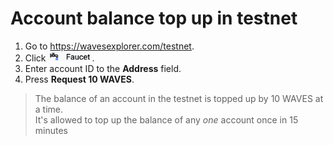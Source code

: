 # Account balance top up in testnet

1. Go to https://wavesexplorer.com/testnet.
2. Click <img src="img/faucet.png" alt="faucet" width="70"/>.
3. Enter account ID to the **Address** field.
4. Press **Request 10 WAVES**.

> The balance of an account in the testnet is topped up by 10 WAVES at a time. <br>It's allowed to top up the balance of any *one* account once in 15 minutes
